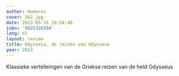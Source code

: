 ```yaml
---
author: Homeros
cover: 342.jpg
date: 2013-05-31 19:54:40
isbn: '9025320384'
lang: nl
layout: review
title: Odysseia, de reizen van Odysseus
year: 2013
---
```

Klassieke vertelleingen van de Griekse reizen van de held Odysseus
